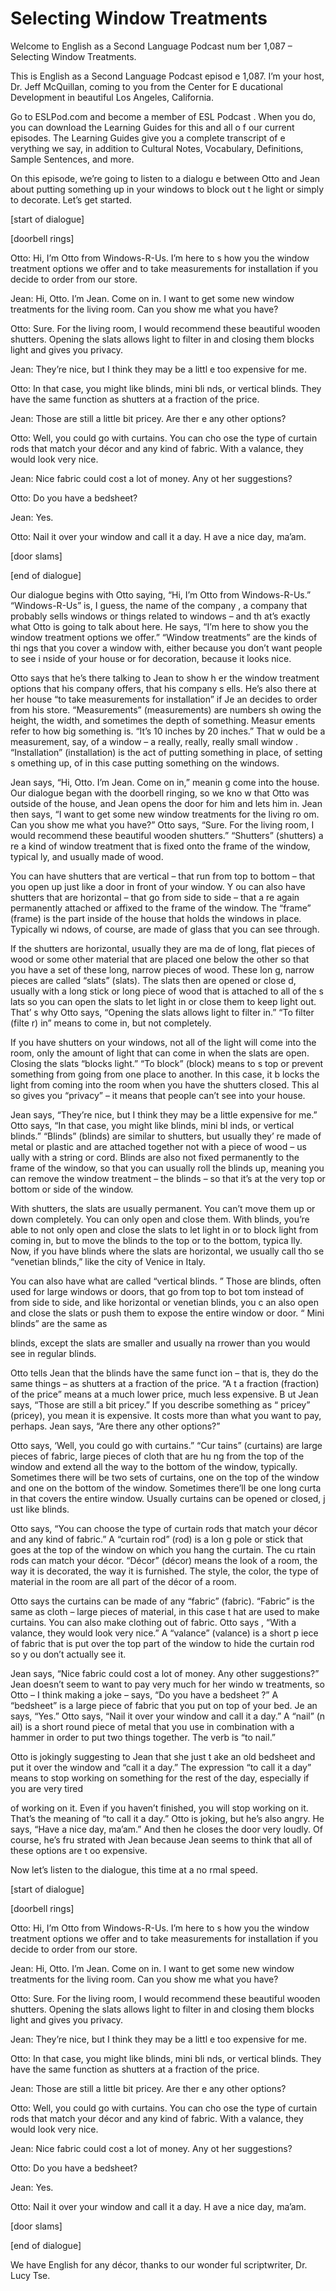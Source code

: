 # Selecting Window Treatments

Welcome to English as a Second Language Podcast num ber 1,087 – Selecting Window Treatments.

This is English as a Second Language Podcast episod e 1,087. I’m your host, Dr. Jeff McQuillan, coming to you from the Center for E ducational Development in beautiful Los Angeles, California.

Go to ESLPod.com and become a member of ESL Podcast . When you do, you can download the Learning Guides for this and all o f our current episodes. The Learning Guides give you a complete transcript of e verything we say, in addition to Cultural Notes, Vocabulary, Definitions, Sample Sentences, and more.

On this episode, we’re going to listen to a dialogu e between Otto and Jean about putting something up in your windows to block out t he light or simply to decorate. Let’s get started.

[start of dialogue]

[doorbell rings]

Otto: Hi, I’m Otto from Windows-R-Us. I’m here to s how you the window treatment options we offer and to take measurements  for installation if you decide to order from our store.

Jean: Hi, Otto. I’m Jean. Come on in. I want to get  some new window treatments for the living room. Can you show me what you have?

Otto: Sure. For the living room, I would recommend these beautiful wooden shutters. Opening the slats allows light to filter in and closing them blocks light and gives you privacy.

Jean: They’re nice, but I think they may be a littl e too expensive for me.

Otto: In that case, you might like blinds, mini bli nds, or vertical blinds. They have the same function as shutters at a fraction of the price.

Jean: Those are still a little bit pricey. Are ther e any other options?

Otto: Well, you could go with curtains. You can cho ose the type of curtain rods that match your décor and any kind of fabric. With a valance, they would look very nice.

Jean: Nice fabric could cost a lot of money. Any ot her suggestions?

Otto: Do you have a bedsheet?

Jean: Yes.

Otto: Nail it over your window and call it a day. H ave a nice day, ma’am.

[door slams]

[end of dialogue]

Our dialogue begins with Otto saying, “Hi, I’m Otto  from Windows-R-Us.” “Windows-R-Us” is, I guess, the name of the company , a company that probably sells windows or things related to windows – and th at’s exactly what Otto is going to talk about here. He says, “I’m here to show you the window treatment options we offer.” “Window treatments” are the kinds of thi ngs that you cover a window with, either because you don’t want people to see i nside of your house or for decoration, because it looks nice.

Otto says that he’s there talking to Jean to show h er the window treatment options that his company offers, that his company s ells. He’s also there at her house “to take measurements for installation” if Je an decides to order from his store. “Measurements” (measurements) are numbers sh owing the height, the width, and sometimes the depth of something. Measur ements refer to how big something is. “It’s 10 inches by 20 inches.” That w ould be a measurement, say, of a window – a really, really, really small window . “Installation” (installation) is the act of putting something in place, of setting s omething up, of in this case putting something on the windows.

Jean says, “Hi, Otto. I’m Jean. Come on in,” meanin g come into the house. Our dialogue began with the doorbell ringing, so we kno w that Otto was outside of the house, and Jean opens the door for him and lets him  in. Jean then says, “I want to get some new window treatments for the living ro om. Can you show me what you have?” Otto says, “Sure. For the living room, I  would recommend these beautiful wooden shutters.” “Shutters” (shutters) a re a kind of window treatment that is fixed onto the frame of the window, typical ly, and usually made of wood.

You can have shutters that are vertical – that run from top to bottom – that you open up just like a door in front of your window. Y ou can also have shutters that are horizontal – that go from side to side – that a re again permanently attached or affixed to the frame of the window. The “frame” (frame) is the part inside of the house that holds the windows in place. Typically wi ndows, of course, are made of glass that you can see through.

If the shutters are horizontal, usually they are ma de of long, flat pieces of wood or some other material that are placed one below the other so that you have a set of these long, narrow pieces of wood. These lon g, narrow pieces are called “slats” (slats). The slats then are opened or close d, usually with a long stick or long piece of wood that is attached to all of the s lats so you can open the slats to let light in or close them to keep light out. That’ s why Otto says, “Opening the slats allows light to filter in.” “To filter (filte r) in” means to come in, but not completely.

If you have shutters on your windows, not all of the light will come into the room, only the amount of light that can come in when the slats are open. Closing the slats “blocks light.” “To block” (block) means to s top or prevent something from going from one place to another. In this case, it b locks the light from coming into the room when you have the shutters closed. This al so gives you “privacy” – it means that people can’t see into your house.

Jean says, “They’re nice, but I think they may be a  little expensive for me.” Otto says, “In that case, you might like blinds, mini bl inds, or vertical blinds.” “Blinds” (blinds) are similar to shutters, but usually they’ re made of metal or plastic and are attached together not with a piece of wood – us ually with a string or cord. Blinds are also not fixed permanently to the frame of the window, so that you can usually roll the blinds up, meaning you can remove the window treatment – the blinds – so that it’s at the very top or bottom or side of the window.

With shutters, the slats are usually permanent. You  can’t move them up or down completely. You can only open and close them. With blinds, you’re able to not only open and close the slats to let light in or to  block light from coming in, but to move the blinds to the top or to the bottom, typica lly. Now, if you have blinds where the slats are horizontal, we usually call tho se “venetian blinds,” like the city of Venice in Italy.

You can also have what are called “vertical blinds. ” Those are blinds, often used for large windows or doors, that go from top to bot tom instead of from side to side, and like horizontal or venetian blinds, you c an also open and close the slats or push them to expose the entire window or door. “ Mini blinds” are the same as

blinds, except the slats are smaller and usually na rrower than you would see in regular blinds.

Otto tells Jean that the blinds have the same funct ion – that is, they do the same things – as shutters at a fraction of the price. “A t a fraction (fraction) of the price” means at a much lower price, much less expensive. B ut Jean says, “Those are still a bit pricey.” If you describe something as “ pricey” (pricey), you mean it is expensive. It costs more than what you want to pay,  perhaps. Jean says, “Are there any other options?”

Otto says, ‘Well, you could go with curtains.” “Cur tains” (curtains) are large pieces of fabric, large pieces of cloth that are hu ng from the top of the window and extend all the way to the bottom of the window,  typically. Sometimes there will be two sets of curtains, one on the top of the  window and one on the bottom of the window. Sometimes there’ll be one long curta in that covers the entire window. Usually curtains can be opened or closed, j ust like blinds.

Otto says, “You can choose the type of curtain rods  that match your décor and any kind of fabric.” A “curtain rod” (rod) is a lon g pole or stick that goes at the top of the window on which you hang the curtain. The cu rtain rods can match your décor. “Décor” (décor) means the look of a room, the way it is decorated, the way it is furnished. The style, the color, the type of material in the room are all part of the décor of a room.

Otto says the curtains can be made of any “fabric” (fabric). “Fabric” is the same as cloth – large pieces of material, in this case t hat are used to make curtains. You can also make clothing out of fabric. Otto says , “With a valance, they would look very nice.” A “valance” (valance) is a short p iece of fabric that is put over the top part of the window to hide the curtain rod so y ou don’t actually see it.

Jean says, “Nice fabric could cost a lot of money. Any other suggestions?” Jean doesn’t seem to want to pay very much for her windo w treatments, so Otto – I think making a joke – says, “Do you have a bedsheet ?” A “bedsheet” is a large piece of fabric that you put on top of your bed. Je an says, “Yes.” Otto says, “Nail it over your window and call it a day.” A “nail” (n ail) is a short round piece of metal that you use in combination with a hammer in order to put two things together. The verb is “to nail.”

Otto is jokingly suggesting to Jean that she just t ake an old bedsheet and put it over the window and “call it a day.” The expression  “to call it a day” means to stop working on something for the rest of the day, especially if you are very tired

of working on it. Even if you haven’t finished, you  will stop working on it. That’s the meaning of “to call it a day.” Otto is joking, but he’s also angry. He says, “Have  a nice day, ma’am.” And then he closes the door very loudly. Of course, he’s fru strated with Jean because Jean seems to think that all of these options are t oo expensive.

Now let’s listen to the dialogue, this time at a no rmal speed.

[start of dialogue]

[doorbell rings]

Otto: Hi, I’m Otto from Windows-R-Us. I’m here to s how you the window treatment options we offer and to take measurements  for installation if you decide to order from our store.

Jean: Hi, Otto. I’m Jean. Come on in. I want to get  some new window treatments for the living room. Can you show me what you have?

Otto: Sure. For the living room, I would recommend these beautiful wooden shutters. Opening the slats allows light to filter in and closing them blocks light and gives you privacy.

Jean: They’re nice, but I think they may be a littl e too expensive for me.

Otto: In that case, you might like blinds, mini bli nds, or vertical blinds. They have the same function as shutters at a fraction of the price.

Jean: Those are still a little bit pricey. Are ther e any other options?

Otto: Well, you could go with curtains. You can cho ose the type of curtain rods that match your décor and any kind of fabric. With a valance, they would look very nice.

Jean: Nice fabric could cost a lot of money. Any ot her suggestions?

Otto: Do you have a bedsheet?

Jean: Yes.

Otto: Nail it over your window and call it a day. H ave a nice day, ma’am.

 [door slams]

[end of dialogue]

We have English for any décor, thanks to our wonder ful scriptwriter, Dr. Lucy Tse.



